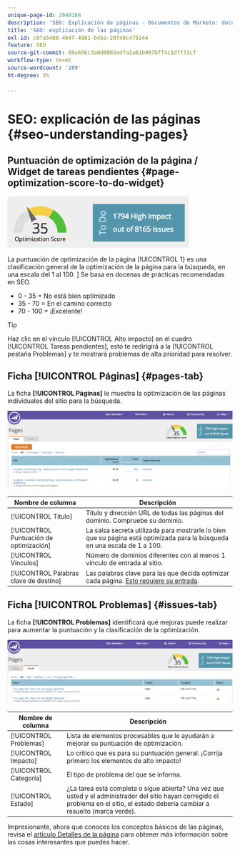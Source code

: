 ```yaml
---
unique-page-id: 2949184
description: 'SEO: Explicación de páginas - Documentos de Marketo: documentación del producto'
title: 'SEO: explicación de las páginas'
exl-id: c0fa5408-4b4f-4981-b4ba-20f40c475244
feature: SEO
source-git-commit: 09a656c3a0d0002edfa1a61b987bff4c1dff33cf
workflow-type: tm+mt
source-wordcount: '289'
ht-degree: 3%

---
```


# SEO: explicación de las páginas {#seo-understanding-pages}

## Puntuación de optimización de la página / Widget de tareas pendientes {#page-optimization-score-to-do-widget}

![](assets/image2014-9-17-21-3a52-3a3.png)

La puntuación de optimización de la página [!UICONTROL 1&rbrace; es una clasificación general de la optimización de la página para la búsqueda, en una escala del 1 al 100. &#x200B;] Se basa en docenas de prácticas recomendadas en SEO.

* 0 - 35 = No está bien optimizado
* 35 - 70 = En el camino correcto
* 70 - 100 = ¡Excelente!

>[!TIP]
>
>Haz clic en el vínculo [!UICONTROL Alto impacto] en el cuadro [!UICONTROL Tareas pendientes], esto te redirigirá a la [!UICONTROL pestaña Problemas] y te mostrará problemas de alta prioridad para resolver.

## Ficha [!UICONTROL Páginas] {#pages-tab}

La ficha **[!UICONTROL Páginas]** le muestra la optimización de las páginas individuales del sitio para la búsqueda.

![](assets/image2014-9-17-21-3a52-3a41.png)

| Nombre de columna | Descripción |
|---|---|
| [!UICONTROL Título] | Título y dirección URL de todas las páginas del dominio. Compruebe su dominio. |
| [!UICONTROL Puntuación de optimización] | La salsa secreta utilizada para mostrarle lo bien que su página está optimizada para la búsqueda en una escala de 1 a 100. |
| [!UICONTROL Vínculos] | Número de dominios diferentes con al menos 1 vínculo de entrada al sitio. |
| [!UICONTROL Palabras clave de destino] | Las palabras clave para las que decida optimizar cada página. [Esto requiere su entrada](/help/marketo/product-docs/additional-apps/seo/pages/seo-using-the-page-detail-drill-down.md). |

## Ficha [!UICONTROL Problemas] {#issues-tab}

La ficha **[!UICONTROL Problemas]** identificará qué mejoras puede realizar para aumentar la puntuación y la clasificación de la optimización.

![](assets/image2014-9-17-21-3a53-3a15.png)

| Nombre de columna | Descripción |
|---|---|
| [!UICONTROL Problemas] | Lista de elementos procesables que le ayudarán a mejorar su puntuación de optimización. |
| [!UICONTROL Impacto] | Lo crítico que es para su puntuación general. ¡Corrija primero los elementos de alto impacto! |
| [!UICONTROL Categoría] | El tipo de problema del que se informa. |
| [!UICONTROL Estado] | ¿La tarea está completa o sigue abierta? Una vez que usted y el administrador del sitio hayan corregido el problema en el sitio, el estado debería cambiar a resuelto (marca verde). |

Impresionante, ahora que conoces los conceptos básicos de las páginas, revisa el [artículo Detalles de la página](/help/marketo/product-docs/additional-apps/seo/pages/seo-using-the-page-detail-drill-down.md) para obtener más información sobre las cosas interesantes que puedes hacer.
